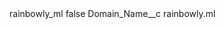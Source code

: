 <?xml version="1.0" encoding="UTF-8"?>
<CustomMetadata xmlns="http://soap.sforce.com/2006/04/metadata" xmlns:xsi="http://www.w3.org/2001/XMLSchema-instance" xmlns:xsd="http://www.w3.org/2001/XMLSchema">
    <label>rainbowly_ml</label>
    <protected>false</protected>
    <values>
        <field>Domain_Name__c</field>
        <value xsi:type="xsd:string">rainbowly.ml</value>
    </values>
</CustomMetadata>
